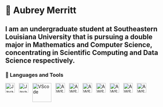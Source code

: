 # 🌺 Aubrey Merritt

I am an undergraduate student at Southeastern Louisiana University that is pursuing a double major in Mathematics and Computer Science, concentrating in Scientific Computing and Data Science respectively. 
---
### 🧰 Languages and Tools
<img align="left" alt="Java" width="30px" style="padding-right:10px;" src="https://cdn.jsdelivr.net/gh/devicons/devicon/icons/java/java-original.svg" />
<img align="left" alt="JavaScript" width="30px" style="padding-right:10px;" src="https://cdn.jsdelivr.net/gh/devicons/devicon/icons/javascript/javascript-original.svg"/>
<img align="left" alt="VScode" width="60px" style="padding-right:10px;" src= "https://cdn.jsdelivr.net/gh/devicons/devicon/icons/vscode/vscode-original-wordmark.svg" />
<img align="left" alt="AWS" width="30px" style="padding-right:10px;" src= "https://cdn.jsdelivr.net/gh/devicons/devicon/icons/amazonwebservices/amazonwebservices-plain-wordmark.svg"/>
<img align="left" alt="AWS" width="30px" style="padding-right:10px;" src= "https://cdn.jsdelivr.net/gh/devicons/devicon/icons/jupyter/jupyter-original-wordmark.svg"/>
<img align="left" alt="AWS" width="30px" style="padding-right:10px;" src= "https://cdn.jsdelivr.net/gh/devicons/devicon/icons/python/python-original-wordmark.svg"/>
<img align="left" alt="AWS" width="30px" style="padding-right:10px;" src= "https://cdn.jsdelivr.net/gh/devicons/devicon/icons/pycharm/pycharm-original-wordmark.svg"/>
<img align="left" alt="AWS" width="30px" style="padding-right:10px;" src= "https://cdn.jsdelivr.net/gh/devicons/devicon/icons/intellij/intellij-original-wordmark.svg"/>
<img align="left" alt="AWS" width="30px" style="padding-right:10px;" src= "https://cdn.jsdelivr.net/gh/devicons/devicon/icons/react/react-original-wordmark.svg"/>
<img align="left" alt="AWS" width="30px" style="padding-right:10px;" src= "https://cdn.jsdelivr.net/gh/devicons/devicon/icons/html5/html5-plain-wordmark.svg"/>
